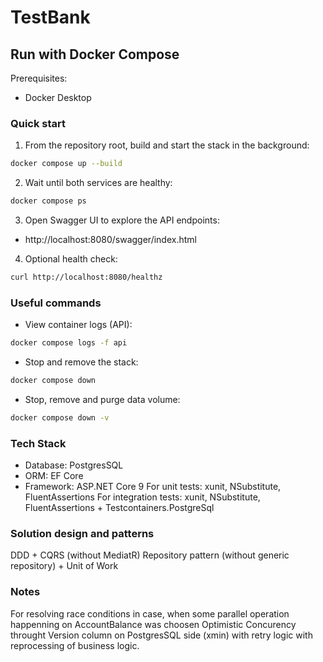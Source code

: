 # TestBank

## Run with Docker Compose

Prerequisites:
- Docker Desktop

### Quick start

1) From the repository root, build and start the stack in the background:

```bash
docker compose up --build
```

2) Wait until both services are healthy:

```bash
docker compose ps
```

3) Open Swagger UI to explore the API endpoints:
- http://localhost:8080/swagger/index.html

4) Optional health check:

```bash
curl http://localhost:8080/healthz
```

### Useful commands

- View container logs (API):

```bash
docker compose logs -f api
```

- Stop and remove the stack:

```bash
docker compose down
```

- Stop, remove and purge data volume:

```bash
docker compose down -v
```

### Tech Stack
- Database: PostgresSQL
- ORM: EF Core
- Framework: ASP.NET Core 9
For unit tests: xunit, NSubstitute, FluentAssertions
For integration tests: xunit, NSubstitute, FluentAssertions + Testcontainers.PostgreSql

### Solution design and patterns
DDD + CQRS (without MediatR)
Repository pattern (without generic repository) + Unit of Work

### Notes
For resolving race conditions in case, when some parallel operation happenning on AccountBalance was choosen Optimistic Concurency throught Version column on PostgresSQL side (xmin) with retry logic with reprocessing of business logic.